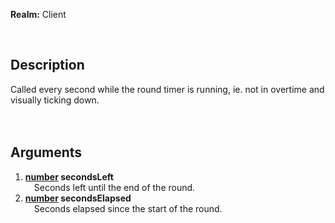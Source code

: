 **Realm:** Client

<br>

## Description
Called every second while the round timer is running, ie. not in overtime and visually ticking down.<br>
<br><br>

## Arguments
1. **[number](https://wiki.facepunch.com/gmod/number) secondsLeft**<br>
&ensp;&ensp;Seconds left until the end of the round.
2. **[number](https://wiki.facepunch.com/gmod/number) secondsElapsed**<br>
&ensp;&ensp;Seconds elapsed since the start of the round.